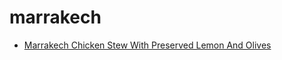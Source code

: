 # marrakech

 * [Marrakech Chicken Stew With Preserved Lemon And Olives](index/m/marrakech-chicken-stew-with-preserved-lemon-and-olives.json)
